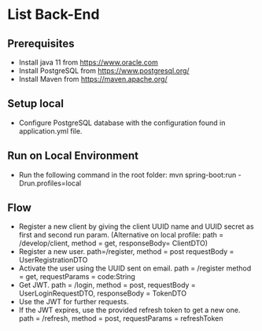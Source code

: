 # List Back-End

## Prerequisites 

+ Install java 11 from https://www.oracle.com
+ Install PostgreSQL from https://www.postgresql.org/
+ Install Maven from https://maven.apache.org/

## Setup local

+ Configure PostgreSQL database with the configuration found in application.yml file.

## Run on Local Environment

+ Run the following command in the root folder: mvn spring-boot:run -Drun.profiles=local

## Flow 

+ Register a new client by giving the client UUID name and UUID secret as first and second run param. (Alternative on local profile: path = /develop/client, method = get, responseBody= ClientDTO)
+ Register a new user. path=/register, method = post requestBody = UserRegistrationDTO
+ Activate the user using the UUID sent on email. path = /register method = get, requestParams = code:String
+ Get JWT. path = /login, method = post, requestBody = UserLoginRequestDTO, responseBody = TokenDTO
+ Use the JWT for further requests.
+ If the JWT expires, use the provided refresh token to get a new one. path = /refresh, method = post, requestParams = refreshToken